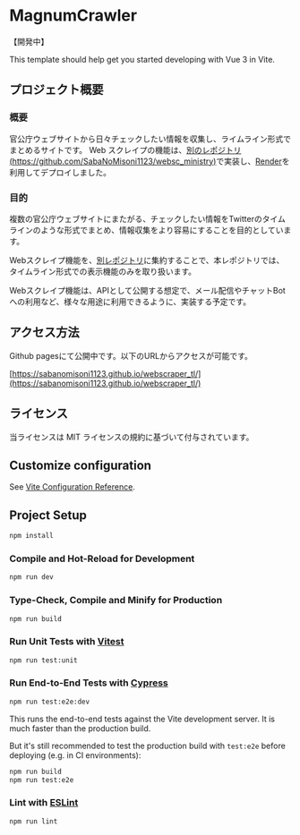 # MagnumCrawler

【開発中】

This template should help get you started developing with Vue 3 in Vite.

## プロジェクト概要

### 概要

官公庁ウェブサイトから日々チェックしたい情報を収集し、ライムライン形式でまとめるサイトです。
Web スクレイプの機能は、[別のレポジトリ(https://github.com/SabaNoMisoni1123/websc_ministry)](https://github.com/SabaNoMisoni1123/websc_ministry)で実装し、[Render](https://render.com/)を利用してデプロイしました。

### 目的

複数の官公庁ウェブサイトにまたがる、チェックしたい情報をTwitterのタイムラインのような形式でまとめ、情報収集をより容易にすることを目的としています。

Webスクレイプ機能を、[別レポジトリ](https://github.com/SabaNoMisoni1123/websc_ministry)に集約することで、本レポジトリでは、タイムライン形式での表示機能のみを取り扱います。

Webスクレイプ機能は、APIとして公開する想定で、メール配信やチャットBotへの利用など、様々な用途に利用できるように、実装する予定です。

## アクセス方法

Github pagesにて公開中です。以下のURLからアクセスが可能です。

[https://sabanomisoni1123.github.io/webscraper_tl/](https://sabanomisoni1123.github.io/webscraper_tl/)

## ライセンス

当ライセンスは MIT ライセンスの規約に基づいて付与されています。

## Customize configuration

See [Vite Configuration Reference](https://vitejs.dev/config/).

## Project Setup

```sh
npm install
```

### Compile and Hot-Reload for Development

```sh
npm run dev
```

### Type-Check, Compile and Minify for Production

```sh
npm run build
```

### Run Unit Tests with [Vitest](https://vitest.dev/)

```sh
npm run test:unit
```

### Run End-to-End Tests with [Cypress](https://www.cypress.io/)

```sh
npm run test:e2e:dev
```

This runs the end-to-end tests against the Vite development server.
It is much faster than the production build.

But it's still recommended to test the production build with `test:e2e` before deploying (e.g. in CI environments):

```sh
npm run build
npm run test:e2e
```

### Lint with [ESLint](https://eslint.org/)

```sh
npm run lint
```
